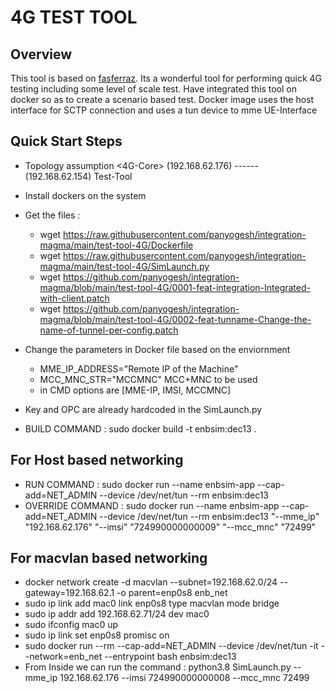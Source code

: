 # 4G TEST TOOL

## Overview
This tool is based on [fasferraz](https://github.com/fasferraz/eNB.git).
Its a wonderful tool for performing quick 4G testing including some level of scale test.
Have integrated this tool on docker so as to create a scenario based test.
Docker image uses the host interface for SCTP connection and uses a tun device
to mme UE-Interface

## Quick Start Steps
* Topology assumption
     <4G-Core> (192.168.62.176) ------ (192.168.62.154) Test-Tool
* Install dockers on the system
* Get the files : 
    - wget https://raw.githubusercontent.com/panyogesh/integration-magma/main/test-tool-4G/Dockerfile
    - wget https://raw.githubusercontent.com/panyogesh/integration-magma/main/test-tool-4G/SimLaunch.py
    - wget https://github.com/panyogesh/integration-magma/blob/main/test-tool-4G/0001-feat-integration-Integrated-with-client.patch
    - wget https://github.com/panyogesh/integration-magma/blob/main/test-tool-4G/0002-feat-tunname-Change-the-name-of-tunnel-per-config.patch
    
* Change the parameters in Docker file based on the enviornment
    - MME_IP_ADDRESS="Remote IP of the Machine"
    - MCC_MNC_STR="MCCMNC" MCC+MNC to be used
    - in CMD options are [MME-IP, IMSI, MCCMNC]
    
* Key and OPC are already hardcoded in the SimLaunch.py
* BUILD COMMAND : sudo docker build -t enbsim:dec13 .

## For Host based networking
* RUN COMMAND : sudo docker run  --name enbsim-app --cap-add=NET_ADMIN --device /dev/net/tun --rm  enbsim:dec13
* OVERRIDE COMMAND : sudo docker run  --name enbsim-app --cap-add=NET_ADMIN --device /dev/net/tun --rm  enbsim:dec13 "--mme_ip" "192.168.62.176" "--imsi" "724990000000009" "--mcc_mnc" "72499"

## For macvlan based networking
* docker network create -d macvlan --subnet=192.168.62.0/24 --gateway=192.168.62.1  -o parent=enp0s8 enb_net
* sudo ip link add mac0 link enp0s8 type macvlan mode bridge
* sudo ip addr add 192.168.62.71/24 dev mac0
* sudo ifconfig mac0 up
* sudo ip link set enp0s8 promisc on
* sudo docker run --rm --cap-add=NET_ADMIN --device /dev/net/tun -it --network=enb_net --entrypoint bash enbsim:dec13
* From Inside we can run the command : python3.8 SimLaunch.py --mme_ip 192.168.62.176 --imsi 724990000000008 --mcc_mnc 72499


          
